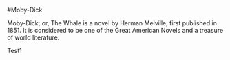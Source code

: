 #Moby-Dick

Moby-Dick; or, The Whale is a novel by Herman Melville, first published in 1851. It is considered to be one of the Great American Novels and a treasure of world literature.

Test1
